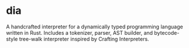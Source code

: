 # dia
A handcrafted interpreter for a dynamically typed programming language  written in Rust. Includes a tokenizer, parser, AST builder, and bytecode-style tree-walk interpreter inspired by Crafting Interpreters.
